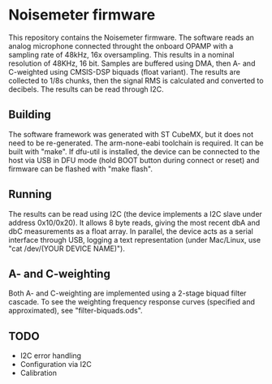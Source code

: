 # Noisemeter firmware

This repository contains the Noisemeter firmware. The software reads an analog microphone connected throught the onboard OPAMP with a sampling rate of 48kHz, 16x oversampling. This results in a nominal resolution of 48KHz, 16 bit. Samples are buffered using DMA, then A- and C-weighted using CMSIS-DSP biquads (float variant). The results are collected to 1/8s chunks, then the signal RMS is calculated and converted to decibels. The results can be read through I2C.

## Building

The software framework was generated with ST CubeMX, but it does not need to be re-generated. The arm-none-eabi toolchain is required. It can be built with "make". If dfu-util is installed, the device can be connected to the host via USB in DFU mode (hold BOOT button during connect or reset) and firmware can be flashed with "make flash".

## Running

The results can be read using I2C (the device implements a I2C slave under address 0x10/0x20). It allows 8 byte reads, giving the most recent dbA and dbC measurements as a float array. In parallel, the device acts as a serial interface through USB, logging a text representation (under Mac/Linux, use "cat /dev/(YOUR DEVICE NAME)").
  
## A- and C-weighting

Both A- and C-weighting are implemented using a 2-stage biquad filter cascade. To see the weighting frequency response curves (specified and approximated), see "filter-biquads.ods".

## TODO

- I2C error handling 
- Configuration via I2C
- Calibration
